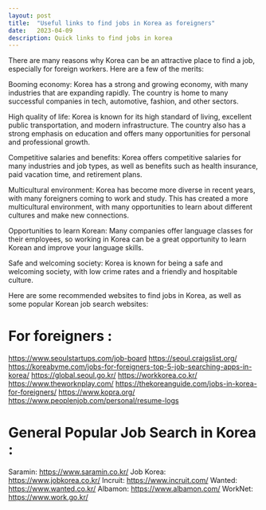 ```yaml
---
layout: post
title:  "Useful links to find jobs in Korea as foreigners"
date:   2023-04-09
description: Quick links to find jobs in korea
---
```


There are many reasons why Korea can be an attractive place to find a job, especially for foreign workers. Here are a few of the merits:

Booming economy: Korea has a strong and growing economy, with many industries that are expanding rapidly. The country is home to many successful companies in tech, automotive, fashion, and other sectors.

High quality of life: Korea is known for its high standard of living, excellent public transportation, and modern infrastructure. The country also has a strong emphasis on education and offers many opportunities for personal and professional growth.

Competitive salaries and benefits: Korea offers competitive salaries for many industries and job types, as well as benefits such as health insurance, paid vacation time, and retirement plans.

Multicultural environment: Korea has become more diverse in recent years, with many foreigners coming to work and study. This has created a more multicultural environment, with many opportunities to learn about different cultures and make new connections.

Opportunities to learn Korean: Many companies offer language classes for their employees, so working in Korea can be a great opportunity to learn Korean and improve your language skills.

Safe and welcoming society: Korea is known for being a safe and welcoming society, with low crime rates and a friendly and hospitable culture.


Here are some recommended websites to find jobs in Korea, as well as some popular Korean job search websites:

# For foreigners : 

<https://www.seoulstartups.com/job-board>
<https://seoul.craigslist.org/>
<https://koreabyme.com/jobs-for-foreigners-top-5-job-searching-apps-in-korea/>
<https://global.seoul.go.kr/>
<https://workkorea.co.kr/>
<https://www.theworknplay.com/>
<https://thekoreanguide.com/jobs-in-korea-for-foreigners/>
<https://www.kopra.org/>
<https://www.peoplenjob.com/personal/resume-logs>


# General Popular Job Search in Korea : 

Saramin: <https://www.saramin.co.kr/>
Job Korea: <https://www.jobkorea.co.kr/>
Incruit: <https://www.incruit.com/>
Wanted: <https://www.wanted.co.kr/>
Albamon: <https://www.albamon.com/>
WorkNet: <https://www.work.go.kr/>

